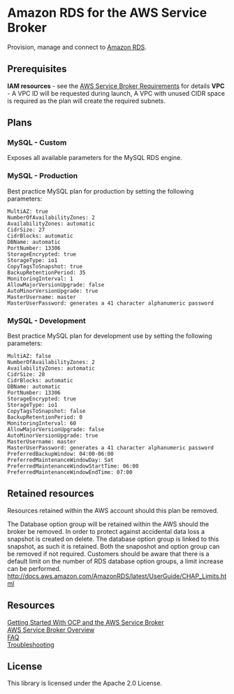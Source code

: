 # Amazon RDS for the AWS Service Broker
Provision, manage and connect to [Amazon RDS](https://aws.amazon.com/rds/).

## Prerequisites

**IAM resources** - see the [AWS Service Broker Requirements](https://github.com/awslabs/aws-servicebroker-documentation/blob/master/Overview.md#requirements) for details
**VPC** - A VPC ID will be requested during launch, A VPC with unused CIDR space is required as the plan will create the required subnets.

## Plans

### MySQL - Custom
Exposes all available parameters for the MySQL RDS engine.

### MySQL - Production
Best practice MySQL plan for production by setting the following parameters:

    MultiAZ: true
    NumberOfAvailabilityZones: 2
    AvailabilityZones: automatic
    CidrSize: 27
    CidrBlocks: automatic
    DBName: automatic
    PortNumber: 13306
    StorageEncrypted: true
    StorageType: io1
    CopyTagsToSnapshot: true
    BackupRetentionPeriod: 35
    MonitoringInterval: 1
    AllowMajorVersionUpgrade: false
    AutoMinorVersionUpgrade: true
    MasterUsername: master
    MasterUserPassword: generates a 41 character alphanumeric password

### MySQL - Development
Best practice MySQL plan for development use by setting the following parameters:

    MultiAZ: false
    NumberOfAvailabilityZones: 2
    AvailabilityZones: automatic
    CidrSize: 28
    CidrBlocks: automatic
    DBName: automatic
    PortNumber: 13306
    StorageEncrypted: true
    StorageType: io1
    CopyTagsToSnapshot: false
    BackupRetentionPeriod: 0
    MonitoringInterval: 60
    AllowMajorVersionUpgrade: false
    AutoMinorVersionUpgrade: true
    MasterUsername: master
    MasterUserPassword: generates a 41 character alphanumeric password
    PreferredBackupWindow: 04:00-06:00
    PreferredMaintenanceWindowDay: Sat
    PreferredMaintenanceWindowStartTime: 06:00
    PreferredMaintenanceWindowEndTime: 07:00

## Retained resources

Resources retained within the AWS account should this plan be removed.

The Database option group will be retained within the AWS should the broker be removed. In order to protect against accidental data loss a snapshot is created on delete. The database option group is linked to this snapshot, as such it is retained. Both the snaposhot and option group can be removed if not required. Customers should be aware that there is a default limit on the number of RDS database option groups, a limit increase can be performed. http://docs.aws.amazon.com/AmazonRDS/latest/UserGuide/CHAP_Limits.html

## Resources

[Getting Started With OCP and the AWS Service Broker](https://github.com/awslabs/aws-servicebroker-documentation/blob/master/getting-started.md)  
[AWS Service Broker Overview](https://github.com/awslabs/aws-servicebroker-documentation/blob/master/Overview.md)  
[FAQ](https://github.com/awslabs/aws-servicebroker-documentation/blob/master/FAQ.md)  
[Troubleshooting](https://github.com/awslabs/aws-servicebroker-documentation/blob/master/Troubleshooting.md)  

## License

This library is licensed under the Apache 2.0 License.